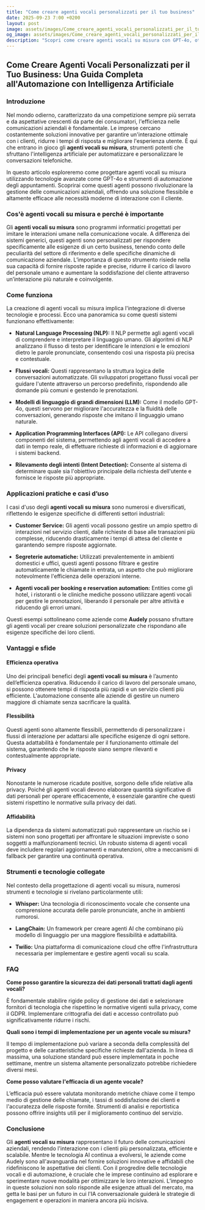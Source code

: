```yaml
---
title: "Come creare agenti vocali personalizzati per il tuo business"
date: 2025-09-23 7:00 +0200
layout: post
image: assets/images/Come_creare_agenti_vocali_personalizzati_per_il_tuo_business.jpg
og_image: assets/images/Come_creare_agenti_vocali_personalizzati_per_il_tuo_business.jpg
description: "Scopri come creare agenti vocali su misura con GPT-4o, ottimizza la tua attività con automazione appuntamenti e AI per un'esperienza unica."
---
```


## Come Creare Agenti Vocali Personalizzati per il Tuo Business: Una Guida Completa all'Automazione con Intelligenza Artificiale

### Introduzione

Nel mondo odierno, caratterizzato da una competizione sempre più serrata e da aspettative crescenti da parte dei consumatori, l'efficienza nelle comunicazioni aziendali è fondamentale. Le imprese cercano costantemente soluzioni innovative per garantire un'interazione ottimale con i clienti, ridurre i tempi di risposta e migliorare l'esperienza utente. È qui che entrano in gioco gli **agenti vocali su misura**, strumenti potenti che sfruttano l'intelligenza artificiale per automatizzare e personalizzare le conversazioni telefoniche.

In questo articolo esploreremo come progettare agenti vocali su misura utilizzando tecnologie avanzate come GPT-4o e strumenti di automazione degli appuntamenti. Scoprirai come questi agenti possono rivoluzionare la gestione delle comunicazioni aziendali, offrendo una soluzione flessibile e altamente efficace alle necessità moderne di interazione con il cliente.

### Cos'è agenti vocali su misura e perché è importante

Gli **agenti vocali su misura** sono programmi informatici progettati per imitare le interazioni umane nella comunicazione vocale. A differenza dei sistemi generici, questi agenti sono personalizzati per rispondere specificamente alle esigenze di un certo business, tenendo conto delle peculiarità del settore di riferimento e delle specifiche dinamiche di comunicazione aziendale. L’importanza di questo strumento risiede nella sua capacità di fornire risposte rapide e precise, ridurre il carico di lavoro del personale umano e aumentare la soddisfazione del cliente attraverso un’interazione più naturale e coinvolgente.

### Come funziona

La creazione di agenti vocali su misura implica l'integrazione di diverse tecnologie e processi. Ecco una panoramica su come questi sistemi funzionano effettivamente:

- **Natural Language Processing (NLP):** Il NLP permette agli agenti vocali di comprendere e interpretare il linguaggio umano. Gli algoritmi di NLP analizzano il flusso di testo per identificare le intenzioni e le emozioni dietro le parole pronunciate, consentendo così una risposta più precisa e contestuale.

- **Flussi vocali:** Questi rappresentano la struttura logica delle conversazioni automatizzate. Gli sviluppatori progettano flussi vocali per guidare l'utente attraverso un percorso predefinito, rispondendo alle domande più comuni e gestendo le prenotazioni.

- **Modelli di linguaggio di grandi dimensioni (LLM):** Come il modello GPT-4o, questi servono per migliorare l'accuratezza e la fluidità delle conversazioni, generando risposte che imitano il linguaggio umano naturale.

- **Application Programming Interfaces (API):** Le API collegano diversi componenti del sistema, permettendo agli agenti vocali di accedere a dati in tempo reale, di effettuare richieste di informazioni e di aggiornare i sistemi backend.

- **Rilevamento degli intenti (Intent Detection):** Consente al sistema di determinare quale sia l'obiettivo principale della richiesta dell'utente e fornisce le risposte più appropriate.

### Applicazioni pratiche e casi d’uso

I casi d'uso degli **agenti vocali su misura** sono numerosi e diversificati, riflettendo le esigenze specifiche di differenti settori industriali:

- **Customer Service:** Gli agenti vocali possono gestire un ampio spettro di interazioni nel servizio clienti, dalle richieste di base alle transazioni più complesse, riducendo drasticamente i tempi di attesa del cliente e garantendo sempre risposte aggiornate.

- **Segreterie automatiche:** Utilizzati prevalentemente in ambienti domestici e uffici, questi agenti possono filtrare e gestire automaticamente le chiamate in entrata, un aspetto che può migliorare notevolmente l'efficienza delle operazioni interne.

- **Agenti vocali per booking e reservation automation:** Entities come gli hotel, i ristoranti o le cliniche mediche possono utilizzare agenti vocali per gestire le prenotazioni, liberando il personale per altre attività e riducendo gli errori umani.

Questi esempi sottolineano come aziende come **Audely** possano sfruttare gli agenti vocali per creare soluzioni personalizzate che rispondano alle esigenze specifiche dei loro clienti.

### Vantaggi e sfide

#### Efficienza operativa

Uno dei principali benefici degli **agenti vocali su misura** è l’aumento dell’efficienza operativa. Riducendo il carico di lavoro del personale umano, si possono ottenere tempi di risposta più rapidi e un servizio clienti più efficiente. L'automazione consente alle aziende di gestire un numero maggiore di chiamate senza sacrificare la qualità.

#### Flessibilità

Questi agenti sono altamente flessibili, permettendo di personalizzare i flussi di interazione per adattarsi alle specifiche esigenze di ogni settore. Questa adattabilità è fondamentale per il funzionamento ottimale del sistema, garantendo che le risposte siano sempre rilevanti e contestualmente appropriate.

#### Privacy

Nonostante le numerose ricadute positive, sorgono delle sfide relative alla privacy. Poiché gli agenti vocali devono elaborare quantità significative di dati personali per operare efficacemente, è essenziale garantire che questi sistemi rispettino le normative sulla privacy dei dati.

#### Affidabilità

La dipendenza da sistemi automatizzati può rappresentare un rischio se i sistemi non sono progettati per affrontare le situazioni impreviste o sono soggetti a malfunzionamenti tecnici. Un robusto sistema di agenti vocali deve includere regolari aggiornamenti e manutenzioni, oltre a meccanismi di fallback per garantire una continuità operativa.

### Strumenti e tecnologie collegate

Nel contesto della progettazione di agenti vocali su misura, numerosi strumenti e tecnologie si rivelano particolarmente utili:

- **Whisper:** Una tecnologia di riconoscimento vocale che consente una comprensione accurata delle parole pronunciate, anche in ambienti rumorosi.

- **LangChain:** Un framework per creare agenti AI che combinano più modello di linguaggio per una maggiore flessibilità e adattabilità.

- **Twilio:** Una piattaforma di comunicazione cloud che offre l'infrastruttura necessaria per implementare e gestire agenti vocali su scala.

### FAQ

**Come posso garantire la sicurezza dei dati personali trattati dagli agenti vocali?**

È fondamentale stabilire rigide policy di gestione dei dati e selezionare fornitori di tecnologia che rispettino le normative vigenti sulla privacy, come il GDPR. Implementare crittografia dei dati e accesso controllato può significativamente ridurre i rischi.

**Quali sono i tempi di implementazione per un agente vocale su misura?**

Il tempo di implementazione può variare a seconda della complessità del progetto e delle caratteristiche specifiche richieste dall'azienda. In linea di massima, una soluzione standard può essere implementata in poche settimane, mentre un sistema altamente personalizzato potrebbe richiedere diversi mesi.

**Come posso valutare l'efficacia di un agente vocale?**

L’efficacia può essere valutata monitorando metriche chiave come il tempo medio di gestione delle chiamate, i tassi di soddisfazione dei clienti e l'accuratezza delle risposte fornite. Strumenti di analisi e reportistica possono offrire insights utili per il miglioramento continuo del servizio.

### Conclusione

Gli **agenti vocali su misura** rappresentano il futuro delle comunicazioni aziendali, rendendo l'interazione con i clienti più personalizzata, efficiente e scalabile. Mentre le tecnologia AI continua a evolversi, le aziende come Audely sono all'avanguardia nel fornire soluzioni innovative e affidabili che ridefiniscono le aspettative dei clienti. Con il progredire delle tecnologie vocali e di automazione, è cruciale che le imprese continuino ad esplorare e sperimentare nuove modalità per ottimizzare le loro interazioni. L’impegno in queste soluzioni non solo risponde alle esigenze attuali del mercato, ma getta le basi per un futuro in cui l'IA conversazionale guiderà le strategie di engagement e operazioni in maniera ancora più incisiva.